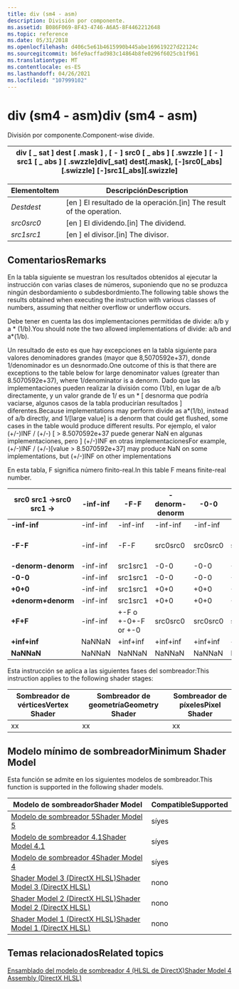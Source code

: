 ```yaml
---
title: div (sm4 - asm)
description: División por componente.
ms.assetid: B086F069-8F43-4746-A6A5-8F4462212648
ms.topic: reference
ms.date: 05/31/2018
ms.openlocfilehash: d406c5e61b4615990b445abe169619227d22124c
ms.sourcegitcommit: b6fe9acffad983c14864b8fe0296f6025cb1f961
ms.translationtype: MT
ms.contentlocale: es-ES
ms.lasthandoff: 04/26/2021
ms.locfileid: "107999102"
---
```

# <a name="div-sm4---asm"></a><span data-ttu-id="494cb-103">div (sm4 - asm)</span><span class="sxs-lookup"><span data-stu-id="494cb-103">div (sm4 - asm)</span></span>

<span data-ttu-id="494cb-104">División por componente.</span><span class="sxs-lookup"><span data-stu-id="494cb-104">Component-wise divide.</span></span>



| <span data-ttu-id="494cb-105">div \[ \_ sat \] dest \[ .mask \] , \[ - \] src0 \[ \_ abs \] \[ .swzzle \] \[ - \] src1 \[ \_ abs \] \[ .swzzle\]</span><span class="sxs-lookup"><span data-stu-id="494cb-105">div\[\_sat\] dest\[.mask\], \[-\]src0\[\_abs\]\[.swizzle\] \[-\]src1\[\_abs\]\[.swizzle\]</span></span> |
|-------------------------------------------------------------------------------------------|



 



| <span data-ttu-id="494cb-106">Elemento</span><span class="sxs-lookup"><span data-stu-id="494cb-106">Item</span></span>                                                            | <span data-ttu-id="494cb-107">Descripción</span><span class="sxs-lookup"><span data-stu-id="494cb-107">Description</span></span>                                    |
|-----------------------------------------------------------------|------------------------------------------------|
| <span data-ttu-id="494cb-108"><span id="dest"></span><span id="DEST"></span>*Dest*</span><span class="sxs-lookup"><span data-stu-id="494cb-108"><span id="dest"></span><span id="DEST"></span>*dest*</span></span><br/> | <span data-ttu-id="494cb-109">\[en \] El resultado de la operación.</span><span class="sxs-lookup"><span data-stu-id="494cb-109">\[in\] The result of the operation.</span></span><br/> |
| <span data-ttu-id="494cb-110"><span id="src0"></span><span id="SRC0"></span>*src0*</span><span class="sxs-lookup"><span data-stu-id="494cb-110"><span id="src0"></span><span id="SRC0"></span>*src0*</span></span><br/> | <span data-ttu-id="494cb-111">\[en \] El dividendo.</span><span class="sxs-lookup"><span data-stu-id="494cb-111">\[in\] The dividend.</span></span><br/>                |
| <span data-ttu-id="494cb-112"><span id="src1"></span><span id="SRC1"></span>*src1*</span><span class="sxs-lookup"><span data-stu-id="494cb-112"><span id="src1"></span><span id="SRC1"></span>*src1*</span></span><br/> | <span data-ttu-id="494cb-113">\[en \] el divisor.</span><span class="sxs-lookup"><span data-stu-id="494cb-113">\[in\] The divisor.</span></span><br/>                 |



 

## <a name="remarks"></a><span data-ttu-id="494cb-114">Comentarios</span><span class="sxs-lookup"><span data-stu-id="494cb-114">Remarks</span></span>

<span data-ttu-id="494cb-115">En la tabla siguiente se muestran los resultados obtenidos al ejecutar la instrucción con varias clases de números, suponiendo que no se produzca ningún desbordamiento o subdesbordmiento.</span><span class="sxs-lookup"><span data-stu-id="494cb-115">The following table shows the results obtained when executing the instruction with various classes of numbers, assuming that neither overflow or underflow occurs.</span></span>

<span data-ttu-id="494cb-116">Debe tener en cuenta las dos implementaciones permitidas de divide: a/b y a \* (1/b).</span><span class="sxs-lookup"><span data-stu-id="494cb-116">You should note the two allowed implementations of divide: a/b and a\*(1/b).</span></span>

<span data-ttu-id="494cb-117">Un resultado de esto es que hay excepciones en la tabla siguiente para valores denominadores grandes (mayor que 8,5070592e+37), donde 1/denominador es un desnormado.</span><span class="sxs-lookup"><span data-stu-id="494cb-117">One outcome of this is that there are exceptions to the table below for large denominator values (greater than 8.5070592e+37), where 1/denominator is a denorm.</span></span> <span data-ttu-id="494cb-118">Dado que las implementaciones pueden realizar la división como (1/b), en lugar de a/b directamente, y un valor grande de 1/ es un \* \[ desnorma que podría vaciarse, algunos casos de la tabla producirían resultados \] diferentes.</span><span class="sxs-lookup"><span data-stu-id="494cb-118">Because implementations may perform divide as a\*(1/b), instead of a/b directly, and 1/\[large value\] is a denorm that could get flushed, some cases in the table would produce different results.</span></span> <span data-ttu-id="494cb-119">Por ejemplo, el valor (+/-)INF / (+/-) \[ > 8.5070592e+37 puede generar NaN en algunas implementaciones, pero \] (+/-)INF en otras implementaciones</span><span class="sxs-lookup"><span data-stu-id="494cb-119">For example, (+/-)INF / (+/-)\[value > 8.5070592e+37\] may produce NaN on some implementations, but (+/-)INF on other implementations</span></span>

<span data-ttu-id="494cb-120">En esta tabla, F significa número finito-real.</span><span class="sxs-lookup"><span data-stu-id="494cb-120">In this table F means finite-real number.</span></span>



| <span data-ttu-id="494cb-121">**src0 src1 ->**</span><span class="sxs-lookup"><span data-stu-id="494cb-121">**src0 src1 ->**</span></span> | <span data-ttu-id="494cb-122">**-inf**</span><span class="sxs-lookup"><span data-stu-id="494cb-122">**-inf**</span></span> | <span data-ttu-id="494cb-123">**-F**</span><span class="sxs-lookup"><span data-stu-id="494cb-123">**-F**</span></span>     | <span data-ttu-id="494cb-124">**-denorm**</span><span class="sxs-lookup"><span data-stu-id="494cb-124">**-denorm**</span></span> | <span data-ttu-id="494cb-125">**-0**</span><span class="sxs-lookup"><span data-stu-id="494cb-125">**-0**</span></span> | <span data-ttu-id="494cb-126">**+0**</span><span class="sxs-lookup"><span data-stu-id="494cb-126">**+0**</span></span> | <span data-ttu-id="494cb-127">**+denorm**</span><span class="sxs-lookup"><span data-stu-id="494cb-127">**+denorm**</span></span> | <span data-ttu-id="494cb-128">**+F**</span><span class="sxs-lookup"><span data-stu-id="494cb-128">**+F**</span></span>     | <span data-ttu-id="494cb-129">**+inf**</span><span class="sxs-lookup"><span data-stu-id="494cb-129">**+inf**</span></span> | <span data-ttu-id="494cb-130">**Nan**</span><span class="sxs-lookup"><span data-stu-id="494cb-130">**Nan**</span></span> |
|---------------------|----------|------------|-------------|--------|--------|-------------|------------|----------|---------|
| <span data-ttu-id="494cb-131">**-inf**</span><span class="sxs-lookup"><span data-stu-id="494cb-131">**-inf**</span></span>            | <span data-ttu-id="494cb-132">-inf</span><span class="sxs-lookup"><span data-stu-id="494cb-132">-inf</span></span>     | <span data-ttu-id="494cb-133">-inf</span><span class="sxs-lookup"><span data-stu-id="494cb-133">-inf</span></span>       | <span data-ttu-id="494cb-134">-inf</span><span class="sxs-lookup"><span data-stu-id="494cb-134">-inf</span></span>        | <span data-ttu-id="494cb-135">-inf</span><span class="sxs-lookup"><span data-stu-id="494cb-135">-inf</span></span>   | <span data-ttu-id="494cb-136">-inf</span><span class="sxs-lookup"><span data-stu-id="494cb-136">-inf</span></span>   | <span data-ttu-id="494cb-137">-inf</span><span class="sxs-lookup"><span data-stu-id="494cb-137">-inf</span></span>        | <span data-ttu-id="494cb-138">-inf</span><span class="sxs-lookup"><span data-stu-id="494cb-138">-inf</span></span>       | <span data-ttu-id="494cb-139">NaN</span><span class="sxs-lookup"><span data-stu-id="494cb-139">NaN</span></span>      | <span data-ttu-id="494cb-140">NaN</span><span class="sxs-lookup"><span data-stu-id="494cb-140">NaN</span></span>     |
| <span data-ttu-id="494cb-141">**-F**</span><span class="sxs-lookup"><span data-stu-id="494cb-141">**-F**</span></span>              | <span data-ttu-id="494cb-142">-inf</span><span class="sxs-lookup"><span data-stu-id="494cb-142">-inf</span></span>     | <span data-ttu-id="494cb-143">-F</span><span class="sxs-lookup"><span data-stu-id="494cb-143">-F</span></span>         | <span data-ttu-id="494cb-144">src0</span><span class="sxs-lookup"><span data-stu-id="494cb-144">src0</span></span>        | <span data-ttu-id="494cb-145">src0</span><span class="sxs-lookup"><span data-stu-id="494cb-145">src0</span></span>   | <span data-ttu-id="494cb-146">src0</span><span class="sxs-lookup"><span data-stu-id="494cb-146">src0</span></span>   | <span data-ttu-id="494cb-147">src0</span><span class="sxs-lookup"><span data-stu-id="494cb-147">src0</span></span>        | <span data-ttu-id="494cb-148">+-F o +-0</span><span class="sxs-lookup"><span data-stu-id="494cb-148">+-F or +-0</span></span> | <span data-ttu-id="494cb-149">+inf</span><span class="sxs-lookup"><span data-stu-id="494cb-149">+inf</span></span>     | <span data-ttu-id="494cb-150">NaN</span><span class="sxs-lookup"><span data-stu-id="494cb-150">NaN</span></span>     |
| <span data-ttu-id="494cb-151">**-denorm**</span><span class="sxs-lookup"><span data-stu-id="494cb-151">**-denorm**</span></span>         | <span data-ttu-id="494cb-152">-inf</span><span class="sxs-lookup"><span data-stu-id="494cb-152">-inf</span></span>     | <span data-ttu-id="494cb-153">src1</span><span class="sxs-lookup"><span data-stu-id="494cb-153">src1</span></span>       | <span data-ttu-id="494cb-154">-0</span><span class="sxs-lookup"><span data-stu-id="494cb-154">-0</span></span>          | <span data-ttu-id="494cb-155">-0</span><span class="sxs-lookup"><span data-stu-id="494cb-155">-0</span></span>     | <span data-ttu-id="494cb-156">+0</span><span class="sxs-lookup"><span data-stu-id="494cb-156">+0</span></span>     | <span data-ttu-id="494cb-157">+0</span><span class="sxs-lookup"><span data-stu-id="494cb-157">+0</span></span>          | <span data-ttu-id="494cb-158">src1</span><span class="sxs-lookup"><span data-stu-id="494cb-158">src1</span></span>       | <span data-ttu-id="494cb-159">+inf</span><span class="sxs-lookup"><span data-stu-id="494cb-159">+inf</span></span>     | <span data-ttu-id="494cb-160">NaN</span><span class="sxs-lookup"><span data-stu-id="494cb-160">NaN</span></span>     |
| <span data-ttu-id="494cb-161">**-0**</span><span class="sxs-lookup"><span data-stu-id="494cb-161">**-0**</span></span>              | <span data-ttu-id="494cb-162">-inf</span><span class="sxs-lookup"><span data-stu-id="494cb-162">-inf</span></span>     | <span data-ttu-id="494cb-163">src1</span><span class="sxs-lookup"><span data-stu-id="494cb-163">src1</span></span>       | <span data-ttu-id="494cb-164">-0</span><span class="sxs-lookup"><span data-stu-id="494cb-164">-0</span></span>          | <span data-ttu-id="494cb-165">-0</span><span class="sxs-lookup"><span data-stu-id="494cb-165">-0</span></span>     | <span data-ttu-id="494cb-166">+0</span><span class="sxs-lookup"><span data-stu-id="494cb-166">+0</span></span>     | <span data-ttu-id="494cb-167">+0</span><span class="sxs-lookup"><span data-stu-id="494cb-167">+0</span></span>          | <span data-ttu-id="494cb-168">src1</span><span class="sxs-lookup"><span data-stu-id="494cb-168">src1</span></span>       | <span data-ttu-id="494cb-169">+inf</span><span class="sxs-lookup"><span data-stu-id="494cb-169">+inf</span></span>     | <span data-ttu-id="494cb-170">NaN</span><span class="sxs-lookup"><span data-stu-id="494cb-170">NaN</span></span>     |
| <span data-ttu-id="494cb-171">**+0**</span><span class="sxs-lookup"><span data-stu-id="494cb-171">**+0**</span></span>              | <span data-ttu-id="494cb-172">-inf</span><span class="sxs-lookup"><span data-stu-id="494cb-172">-inf</span></span>     | <span data-ttu-id="494cb-173">src1</span><span class="sxs-lookup"><span data-stu-id="494cb-173">src1</span></span>       | <span data-ttu-id="494cb-174">+0</span><span class="sxs-lookup"><span data-stu-id="494cb-174">+0</span></span>          | <span data-ttu-id="494cb-175">+0</span><span class="sxs-lookup"><span data-stu-id="494cb-175">+0</span></span>     | <span data-ttu-id="494cb-176">+0</span><span class="sxs-lookup"><span data-stu-id="494cb-176">+0</span></span>     | <span data-ttu-id="494cb-177">+0</span><span class="sxs-lookup"><span data-stu-id="494cb-177">+0</span></span>          | <span data-ttu-id="494cb-178">src1</span><span class="sxs-lookup"><span data-stu-id="494cb-178">src1</span></span>       | <span data-ttu-id="494cb-179">+inf</span><span class="sxs-lookup"><span data-stu-id="494cb-179">+inf</span></span>     | <span data-ttu-id="494cb-180">NaN</span><span class="sxs-lookup"><span data-stu-id="494cb-180">NaN</span></span>     |
| <span data-ttu-id="494cb-181">**+denorm**</span><span class="sxs-lookup"><span data-stu-id="494cb-181">**+denorm**</span></span>         | <span data-ttu-id="494cb-182">-inf</span><span class="sxs-lookup"><span data-stu-id="494cb-182">-inf</span></span>     | <span data-ttu-id="494cb-183">src1</span><span class="sxs-lookup"><span data-stu-id="494cb-183">src1</span></span>       | <span data-ttu-id="494cb-184">+0</span><span class="sxs-lookup"><span data-stu-id="494cb-184">+0</span></span>          | <span data-ttu-id="494cb-185">+0</span><span class="sxs-lookup"><span data-stu-id="494cb-185">+0</span></span>     | <span data-ttu-id="494cb-186">+0</span><span class="sxs-lookup"><span data-stu-id="494cb-186">+0</span></span>     | <span data-ttu-id="494cb-187">+0</span><span class="sxs-lookup"><span data-stu-id="494cb-187">+0</span></span>          | <span data-ttu-id="494cb-188">src1</span><span class="sxs-lookup"><span data-stu-id="494cb-188">src1</span></span>       | <span data-ttu-id="494cb-189">+inf</span><span class="sxs-lookup"><span data-stu-id="494cb-189">+inf</span></span>     | <span data-ttu-id="494cb-190">NaN</span><span class="sxs-lookup"><span data-stu-id="494cb-190">NaN</span></span>     |
| <span data-ttu-id="494cb-191">**+F**</span><span class="sxs-lookup"><span data-stu-id="494cb-191">**+F**</span></span>              | <span data-ttu-id="494cb-192">-inf</span><span class="sxs-lookup"><span data-stu-id="494cb-192">-inf</span></span>     | <span data-ttu-id="494cb-193">+-F o +-0</span><span class="sxs-lookup"><span data-stu-id="494cb-193">+-F or +-0</span></span> | <span data-ttu-id="494cb-194">src0</span><span class="sxs-lookup"><span data-stu-id="494cb-194">src0</span></span>        | <span data-ttu-id="494cb-195">src0</span><span class="sxs-lookup"><span data-stu-id="494cb-195">src0</span></span>   | <span data-ttu-id="494cb-196">src0</span><span class="sxs-lookup"><span data-stu-id="494cb-196">src0</span></span>   | <span data-ttu-id="494cb-197">src0</span><span class="sxs-lookup"><span data-stu-id="494cb-197">src0</span></span>        | <span data-ttu-id="494cb-198">+F</span><span class="sxs-lookup"><span data-stu-id="494cb-198">+F</span></span>         | <span data-ttu-id="494cb-199">+inf</span><span class="sxs-lookup"><span data-stu-id="494cb-199">+inf</span></span>     | <span data-ttu-id="494cb-200">NaN</span><span class="sxs-lookup"><span data-stu-id="494cb-200">NaN</span></span>     |
| <span data-ttu-id="494cb-201">**+inf**</span><span class="sxs-lookup"><span data-stu-id="494cb-201">**+inf**</span></span>            | <span data-ttu-id="494cb-202">NaN</span><span class="sxs-lookup"><span data-stu-id="494cb-202">NaN</span></span>      | <span data-ttu-id="494cb-203">+inf</span><span class="sxs-lookup"><span data-stu-id="494cb-203">+inf</span></span>       | <span data-ttu-id="494cb-204">+inf</span><span class="sxs-lookup"><span data-stu-id="494cb-204">+inf</span></span>        | <span data-ttu-id="494cb-205">+inf</span><span class="sxs-lookup"><span data-stu-id="494cb-205">+inf</span></span>   | <span data-ttu-id="494cb-206">+inf</span><span class="sxs-lookup"><span data-stu-id="494cb-206">+inf</span></span>   | <span data-ttu-id="494cb-207">+inf</span><span class="sxs-lookup"><span data-stu-id="494cb-207">+inf</span></span>        | <span data-ttu-id="494cb-208">+inf</span><span class="sxs-lookup"><span data-stu-id="494cb-208">+inf</span></span>       | <span data-ttu-id="494cb-209">+inf</span><span class="sxs-lookup"><span data-stu-id="494cb-209">+inf</span></span>     | <span data-ttu-id="494cb-210">NaN</span><span class="sxs-lookup"><span data-stu-id="494cb-210">NaN</span></span>     |
| <span data-ttu-id="494cb-211">**NaN**</span><span class="sxs-lookup"><span data-stu-id="494cb-211">**NaN**</span></span>             | <span data-ttu-id="494cb-212">NaN</span><span class="sxs-lookup"><span data-stu-id="494cb-212">NaN</span></span>      | <span data-ttu-id="494cb-213">NaN</span><span class="sxs-lookup"><span data-stu-id="494cb-213">NaN</span></span>        | <span data-ttu-id="494cb-214">NaN</span><span class="sxs-lookup"><span data-stu-id="494cb-214">NaN</span></span>         | <span data-ttu-id="494cb-215">NaN</span><span class="sxs-lookup"><span data-stu-id="494cb-215">NaN</span></span>    | <span data-ttu-id="494cb-216">NaN</span><span class="sxs-lookup"><span data-stu-id="494cb-216">NaN</span></span>    | <span data-ttu-id="494cb-217">NaN</span><span class="sxs-lookup"><span data-stu-id="494cb-217">NaN</span></span>         | <span data-ttu-id="494cb-218">NaN</span><span class="sxs-lookup"><span data-stu-id="494cb-218">NaN</span></span>        | <span data-ttu-id="494cb-219">NaN</span><span class="sxs-lookup"><span data-stu-id="494cb-219">NaN</span></span>      | <span data-ttu-id="494cb-220">NaN</span><span class="sxs-lookup"><span data-stu-id="494cb-220">NaN</span></span>     |



 

<span data-ttu-id="494cb-221">Esta instrucción se aplica a las siguientes fases del sombreador:</span><span class="sxs-lookup"><span data-stu-id="494cb-221">This instruction applies to the following shader stages:</span></span>



| <span data-ttu-id="494cb-222">Sombreador de vértices</span><span class="sxs-lookup"><span data-stu-id="494cb-222">Vertex Shader</span></span> | <span data-ttu-id="494cb-223">Sombreador de geometría</span><span class="sxs-lookup"><span data-stu-id="494cb-223">Geometry Shader</span></span> | <span data-ttu-id="494cb-224">Sombreador de píxeles</span><span class="sxs-lookup"><span data-stu-id="494cb-224">Pixel Shader</span></span> |
|---------------|-----------------|--------------|
| <span data-ttu-id="494cb-225">x</span><span class="sxs-lookup"><span data-stu-id="494cb-225">x</span></span>             | <span data-ttu-id="494cb-226">x</span><span class="sxs-lookup"><span data-stu-id="494cb-226">x</span></span>               | <span data-ttu-id="494cb-227">x</span><span class="sxs-lookup"><span data-stu-id="494cb-227">x</span></span>            |



 

## <a name="minimum-shader-model"></a><span data-ttu-id="494cb-228">Modelo mínimo de sombreador</span><span class="sxs-lookup"><span data-stu-id="494cb-228">Minimum Shader Model</span></span>

<span data-ttu-id="494cb-229">Esta función se admite en los siguientes modelos de sombreador.</span><span class="sxs-lookup"><span data-stu-id="494cb-229">This function is supported in the following shader models.</span></span>



| <span data-ttu-id="494cb-230">Modelo de sombreador</span><span class="sxs-lookup"><span data-stu-id="494cb-230">Shader Model</span></span>                                              | <span data-ttu-id="494cb-231">Compatible</span><span class="sxs-lookup"><span data-stu-id="494cb-231">Supported</span></span> |
|-----------------------------------------------------------|-----------|
| [<span data-ttu-id="494cb-232">Modelo de sombreador 5</span><span class="sxs-lookup"><span data-stu-id="494cb-232">Shader Model 5</span></span>](d3d11-graphics-reference-sm5.md)        | <span data-ttu-id="494cb-233">sí</span><span class="sxs-lookup"><span data-stu-id="494cb-233">yes</span></span>       |
| [<span data-ttu-id="494cb-234">Modelo de sombreador 4.1</span><span class="sxs-lookup"><span data-stu-id="494cb-234">Shader Model 4.1</span></span>](dx-graphics-hlsl-sm4.md)              | <span data-ttu-id="494cb-235">sí</span><span class="sxs-lookup"><span data-stu-id="494cb-235">yes</span></span>       |
| [<span data-ttu-id="494cb-236">Modelo de sombreador 4</span><span class="sxs-lookup"><span data-stu-id="494cb-236">Shader Model 4</span></span>](dx-graphics-hlsl-sm4.md)                | <span data-ttu-id="494cb-237">sí</span><span class="sxs-lookup"><span data-stu-id="494cb-237">yes</span></span>       |
| [<span data-ttu-id="494cb-238">Shader Model 3 (DirectX HLSL)</span><span class="sxs-lookup"><span data-stu-id="494cb-238">Shader Model 3 (DirectX HLSL)</span></span>](dx-graphics-hlsl-sm3.md) | <span data-ttu-id="494cb-239">no</span><span class="sxs-lookup"><span data-stu-id="494cb-239">no</span></span>        |
| [<span data-ttu-id="494cb-240">Shader Model 2 (DirectX HLSL)</span><span class="sxs-lookup"><span data-stu-id="494cb-240">Shader Model 2 (DirectX HLSL)</span></span>](dx-graphics-hlsl-sm2.md) | <span data-ttu-id="494cb-241">no</span><span class="sxs-lookup"><span data-stu-id="494cb-241">no</span></span>        |
| [<span data-ttu-id="494cb-242">Shader Model 1 (DirectX HLSL)</span><span class="sxs-lookup"><span data-stu-id="494cb-242">Shader Model 1 (DirectX HLSL)</span></span>](dx-graphics-hlsl-sm1.md) | <span data-ttu-id="494cb-243">no</span><span class="sxs-lookup"><span data-stu-id="494cb-243">no</span></span>        |



 

## <a name="related-topics"></a><span data-ttu-id="494cb-244">Temas relacionados</span><span class="sxs-lookup"><span data-stu-id="494cb-244">Related topics</span></span>

<dl> <dt>

[<span data-ttu-id="494cb-245">Ensamblado del modelo de sombreador 4 (HLSL de DirectX)</span><span class="sxs-lookup"><span data-stu-id="494cb-245">Shader Model 4 Assembly (DirectX HLSL)</span></span>](dx-graphics-hlsl-sm4-asm.md)
</dt> </dl>

 

 





